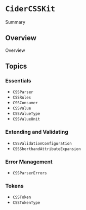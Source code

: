 # ``CiderCSSKit``

Summary

## Overview

Overview

## Topics

### Essentials

- ``CSSParser``
- ``CSSRules``
- ``CSSConsumer``
- ``CSSValue``
- ``CSSValueType``
- ``CSSValueUnit``

### Extending and Validating

- ``CSSValidationConfiguration``
- ``CSSShorthandAttributeExpansion``

### Error Management

- ``CSSParserErrors``

### Tokens

- ``CSSToken``
- ``CSSTokenType``
